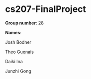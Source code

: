 # cs207-FinalProject

**Group number**: 28

**Names**:

Josh Bodner

Theo Guenais

Daiki Ina

Junzhi Gong
